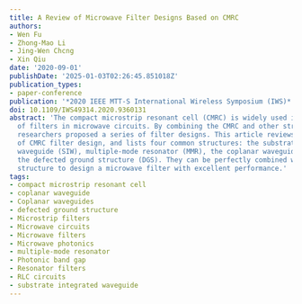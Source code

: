 ```yaml
---
title: A Review of Microwave Filter Designs Based on CMRC
authors:
- Wen Fu
- Zhong-Mao Li
- Jing-Wen Chcng
- Xin Qiu
date: '2020-09-01'
publishDate: '2025-01-03T02:26:45.851018Z'
publication_types:
- paper-conference
publication: '*2020 IEEE MTT-S International Wireless Symposium (IWS)*'
doi: 10.1109/IWS49314.2020.9360131
abstract: 'The compact microstrip resonant cell (CMRC) is widely used in the design
  of filters in microwave circuits. By combining the CMRC and other structures, the
  researchers proposed a series of filter designs. This article reviews the development
  of CMRC filter design, and lists four common structures: the substrate integrated
  waveguide (SIW), multiple-mode resonator (MMR), the coplanar waveguide (CPW), and
  the defected ground structure (DGS). They can be perfectly combined with the CMRC
  structure to design a microwave filter with excellent performance.'
tags:
- compact microstrip resonant cell
- coplanar waveguide
- Coplanar waveguides
- defected ground structure
- Microstrip filters
- Microwave circuits
- Microwave filters
- Microwave photonics
- multiple-mode resonator
- Photonic band gap
- Resonator filters
- RLC circuits
- substrate integrated waveguide
---
```

